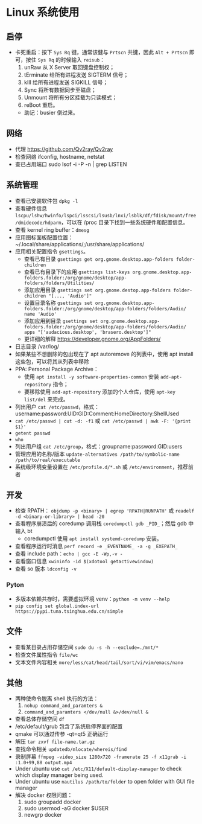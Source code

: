 # Linux 系统使用

## 启停
* 卡死重启：按下 `Sys Rq` 键，通常该健与 `Prtscn` 共键，因此 `Alt + Prtscn` 即可，按住 `Sys Rq` 的时候输入 `reisub`：
  1. unRaw 从 X Server 取回键盘控制权；
  2. tErminate 给所有进程发送 SIGTERM 信号；
  3. kIll 给所有进程发送 SIGKILL 信号；
  4. Sync 将所有数据同步至磁盘；
  5. Unmount 将所有分区挂载为只读模式；
  6. reBoot 重启。
  *  助记：busier 倒过来。

## 网络
* 代理 https://github.com/Qv2ray/Qv2ray
* 检查网络 ifconfig, hostname, netstat
* 查已占用端口 sudo lsof -i -P -n | grep LISTEN

## 系统管理
* 查看已安装软件包 `dpkg -l`
* 查看硬件信息 `lscpu/lshw/hwinfo/lspci/lsscsi/lsusb/lnxi/lsblk/df/fdisk/mount/free/dmidecode/hdparm`，可以在 /proc 目录下找到一些系统硬件和配置信息。
* 查看 kernel ring buffer：`dmesg`
* 应用图标面板配置位置：~/.local/share/applications/;/usr/share/applications/
* 应用相关配置指令 `gsettings`。
  * 查看已有目录 `gsettings get org.gnome.desktop.app-folders folder-children`
  * 查看已有目录下的应用 `gsettings list-keys org.gnome.desktop.app-folders.folder:/org/gnome/desktop/app-folders/folders/Utilities/`
  * 添加应用目录 `gsettings set org.gnome.destop.app-folders folder-children "[..., 'Audio']"`
  * 设置目录名称 `gsettings set org.gnome.desktop.app-folders.folder:/org/gnome/desktop/app-folders/folders/Audio/ name 'Audio'`
  * 添加应用到目录 `gsettings set org.gnome.desktop.app-folders.folder:/org/gnome/desktop/app-folders/folders/Audio/
  apps "['audacious.desktop', 'brasero.desktop']"`
  * 更详细的解释 https://developer.gnome.org/AppFolders/
* 日志目录 /var/log/
* 如果某些不想删除的包出现在了 apt autoremove 的列表中，使用 apt install 这些包，可以将其从列表中移除
* PPA: Personal Package Archive：
  * 使用 `apt install -y software-properties-common` 安装 `add-apt-repository` 指令；
  * 要移除使用 `add-apt-repository` 添加的个人仓库，使用 `apt-key list/del` 来完成。
* 列出用户 `cat /etc/passwd`，格式：username:password:UID:GID:Comment:HomeDirectory:ShellUsed
* `cat /etc/passwd | cut -d: -f1` 或 `cat /etc/passwd | awk -F: '{print $1}'`
* `getent passwd`
* `who`
* 列出用户组 `cat /etc/group`，格式：groupname:password:GID:users
* 管理应用的名称/版本 `update-alternatives /path/to/symbolic-name /path/to/real/executable`
* 系统级环境变量设置在 `/etc/profile.d/*.sh` 或 `/etc/environment`，推荐前者

## 开发
* 检查 RPATH： `objdump -p <binary> | egrep 'RPATH|RUNPATH'` 或 `readelf -d <binary-or-library> | head -20`
* 查看程序崩溃后的 coredump 调用栈 `coredumpctl gdb _PID_`；然后 gdb 中输入 bt
  * coredumpctl 使用 `apt install systemd-coredump` 安装。
* 查看程序运行时消息 `perf record -e _EVENTNAME_ -a -g _EXEPATH_`
* 查看 include path：`echo | gcc -E -Wp,-v -`
* 查看窗口信息 `xwininfo -id $(xdotool getactivewindow)`
* 查看 so 版本 `ldconfig -v`
### Pyton
* 多版本依赖共存时，需要虚拟环境 venv：`python -m venv --help`
* `pip config set global.index-url https://pypi.tuna.tsinghua.edu.cn/simple`

## 文件
* 查看某目录占用存储空间 `sudo du -s -h --exclude=./mnt/*`
* 检查文件属性指令 `file/wc`
* 文本文件内容相关 `more/less/cat/head/tail/sort/vi/vim/emacs/nano`

## 其他
* 两种使命令脱离 shell 执行的方法：
  1. `nohup command_and_paramters &`
  1. `command_and_paramters </dev/null &>/dev/null &`  
* 查看总体存储空间 `df`
* /etc/default/grub 包含了系统启停界面的配置
* qmake 可以通过传参 -qt=qt5 正确运行
* 解压 `tar zxvf file-name.tar.gz`
* 查找命令相关 `updatedb/mlocate/whereis/find`
* 录制屏幕 `ffmpeg -video_size 1280x720 -framerate 25 -f x11grab -i :1.0+99,88 output.mp4`
* Under ubuntu use `cat /etc/X11/default-display-manager` to check which display manager being used.
* Under ubuntu use `nautilus /path/to/folder` to open folder with GUI file manager
* 解决 docker 权限问题：
  1. sudo groupadd docker
  1. sudo usermod -aG docker $USER
  1. newgrp docker
